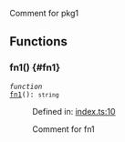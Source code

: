 Comment for pkg1

## Functions

### fn1() {#fn1}

<dl>

<dt>

<code data-typedoc-code><i>function</i> <i></i> <a id="fn1" href="#fn1">fn1</a>(): `string`</code>

</dt>

<dd>

Defined in: [index.ts:10](https://github.com/ocavue/tsdocs/blob/ccc0273516f1d7f575b67f2fb7e42663958b0af6/examples/example-packages-pkg1/src/index.ts#L10)

Comment for fn1

</dd>

</dl>
